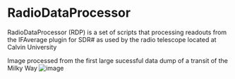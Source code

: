 # RadioDataProcessor
RadioDataProcessor (RDP) is a set of scripts that processing readouts from the IFAverage plugin for SDR# as used by the radio telescope located at Calvin University


Image processed from the first large sucessful data dump of a transit of the Milky Way
![image](https://github.com/user-attachments/assets/a4a473c2-a0b1-4a81-b33e-f8ccfe9e0f05)
